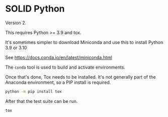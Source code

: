 # SOLID Python

Version 2.

This requires Python >= 3.9 and tox.

It's sometimes simpler to download Miniconda
and use this to install Python 3.9 or 3.10

See https://docs.conda.io/en/latest/miniconda.html

The ``conda`` tool is used to build
and activate environments.

Once that's done, Tox needs to be installed.
It's not generally part of the Anaconda 
environment, so a PIP install is required.

```sh
python -m pip install tox
```

After that the test suite can be run.

```sh
tox
```
